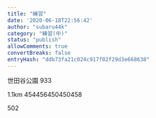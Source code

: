 ```yaml
---
title: "練習"
date: '2020-06-18T22:56:42'
author: "subaru44k"
category: "練習(中)"
status: "publish"
allowComments: true
convertBreaks: false
entryHash: "ddb73fa21c024c917f02f29d3e668638"
---
```

世田谷公園
933

1.1km
454456450450458

502
